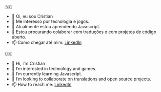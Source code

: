 🇧🇷
- 👋 Oi, eu sou Cristian
- 👀 Me interesso por tecnologia e jogos.
- 🌱 Atualmente estou aprendendo Javascript.
- 💞️ Estou procurando colaborar com traduções e com projetos de código aberto.
- 📫 Como chegar até mim: [LinkedIn](https://www.linkedin.com/in/cristiangtavares/)

🇺🇸
- 👋 Hi, I’m Cristian
- 👀 I’m interested in technology and games.
- 🌱 I’m currently learning Javascript.
- 💞️ I’m looking to collaborate on translations and open source projects.
- 📫 How to reach me: [LinkedIn](https://www.linkedin.com/in/cristiangtavares/)

<!---
cristiangtavares/cristiangtavares is a ✨ special ✨ repository because its `README.md` (this file) appears on your GitHub profile.
You can click the Preview link to take a look at your changes.
--->
